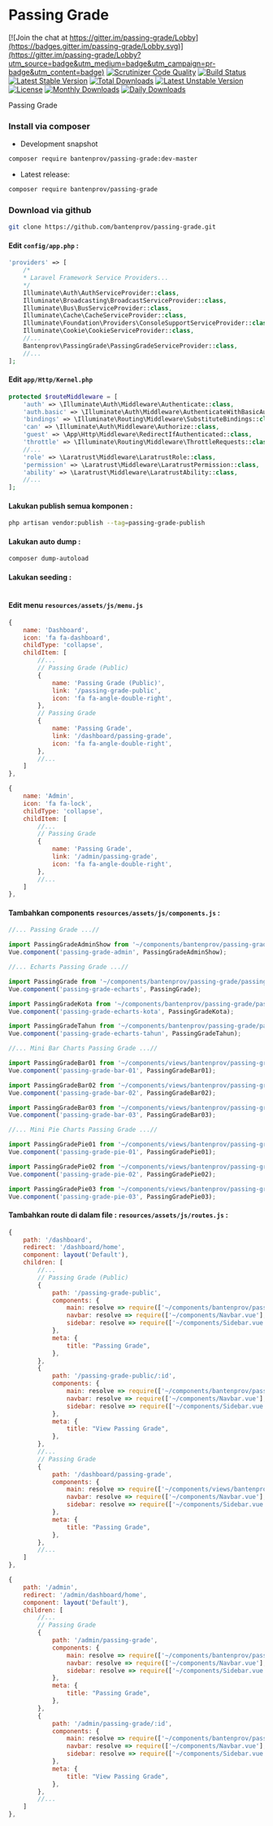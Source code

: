 # Passing Grade

[![Join the chat at https://gitter.im/passing-grade/Lobby](https://badges.gitter.im/passing-grade/Lobby.svg)](https://gitter.im/passing-grade/Lobby?utm_source=badge&utm_medium=badge&utm_campaign=pr-badge&utm_content=badge)
[![Scrutinizer Code Quality](https://scrutinizer-ci.com/g/bantenprov/passing-grade/badges/quality-score.png?b=master)](https://scrutinizer-ci.com/g/bantenprov/passing-grade/?branch=master)
[![Build Status](https://scrutinizer-ci.com/g/bantenprov/passing-grade/badges/build.png?b=master)](https://scrutinizer-ci.com/g/bantenprov/passing-grade/build-status/master)
[![Latest Stable Version](https://poser.pugx.org/bantenprov/passing-grade/v/stable)](https://packagist.org/packages/bantenprov/passing-grade)
[![Total Downloads](https://poser.pugx.org/bantenprov/passing-grade/downloads)](https://packagist.org/packages/bantenprov/passing-grade)
[![Latest Unstable Version](https://poser.pugx.org/bantenprov/passing-grade/v/unstable)](https://packagist.org/packages/bantenprov/passing-grade)
[![License](https://poser.pugx.org/bantenprov/passing-grade/license)](https://packagist.org/packages/bantenprov/passing-grade)
[![Monthly Downloads](https://poser.pugx.org/bantenprov/passing-grade/d/monthly)](https://packagist.org/packages/bantenprov/passing-grade)
[![Daily Downloads](https://poser.pugx.org/bantenprov/passing-grade/d/daily)](https://packagist.org/packages/bantenprov/passing-grade)

Passing Grade

### Install via composer

- Development snapshot

```bash
composer require bantenprov/passing-grade:dev-master
```

- Latest release:

```bash
composer require bantenprov/passing-grade
```

### Download via github

```bash
git clone https://github.com/bantenprov/passing-grade.git
```

#### Edit `config/app.php` :

```php
'providers' => [
    /*
    * Laravel Framework Service Providers...
    */
    Illuminate\Auth\AuthServiceProvider::class,
    Illuminate\Broadcasting\BroadcastServiceProvider::class,
    Illuminate\Bus\BusServiceProvider::class,
    Illuminate\Cache\CacheServiceProvider::class,
    Illuminate\Foundation\Providers\ConsoleSupportServiceProvider::class,
    Illuminate\Cookie\CookieServiceProvider::class,
    //...
    Bantenprov\PassingGrade\PassingGradeServiceProvider::class,
    //...
];
```

#### Edit `app/Http/Kernel.php`

```php
protected $routeMiddleware = [
    'auth' => \Illuminate\Auth\Middleware\Authenticate::class,
    'auth.basic' => \Illuminate\Auth\Middleware\AuthenticateWithBasicAuth::class,
    'bindings' => \Illuminate\Routing\Middleware\SubstituteBindings::class,
    'can' => \Illuminate\Auth\Middleware\Authorize::class,
    'guest' => \App\Http\Middleware\RedirectIfAuthenticated::class,
    'throttle' => \Illuminate\Routing\Middleware\ThrottleRequests::class,
    //...
    'role' => \Laratrust\Middleware\LaratrustRole::class,
    'permission' => \Laratrust\Middleware\LaratrustPermission::class,
    'ability' => \Laratrust\Middleware\LaratrustAbility::class,
    //...
];
```

#### Lakukan publish semua komponen :

```bash
php artisan vendor:publish --tag=passing-grade-publish
```

#### Lakukan auto dump :

```bash
composer dump-autoload
```

#### Lakukan seeding :

```bash
```

#### Edit menu `resources/assets/js/menu.js`

```javascript
{
    name: 'Dashboard',
    icon: 'fa fa-dashboard',
    childType: 'collapse',
    childItem: [
        //...
        // Passing Grade (Public)
        {
            name: 'Passing Grade (Public)',
            link: '/passing-grade-public',
            icon: 'fa fa-angle-double-right',
        },
        // Passing Grade
        {
            name: 'Passing Grade',
            link: '/dashboard/passing-grade',
            icon: 'fa fa-angle-double-right',
        },
        //...
    ]
},
```

```javascript
{
    name: 'Admin',
    icon: 'fa fa-lock',
    childType: 'collapse',
    childItem: [
        //...
        // Passing Grade
        {
            name: 'Passing Grade',
            link: '/admin/passing-grade',
            icon: 'fa fa-angle-double-right',
        },
        //...
    ]
},
```

#### Tambahkan components `resources/assets/js/components.js` :

```javascript
//... Passing Grade ...//

import PassingGradeAdminShow from '~/components/bantenprov/passing-grade/passing-grade/PassingGradeAdmin.show.vue';
Vue.component('passing-grade-admin', PassingGradeAdminShow);

//... Echarts Passing Grade ...//

import PassingGrade from '~/components/bantenprov/passing-grade/passing-grade/PassingGrade.chart.vue';
Vue.component('passing-grade-echarts', PassingGrade);

import PassingGradeKota from '~/components/bantenprov/passing-grade/passing-grade/PassingGradeKota.chart.vue';
Vue.component('passing-grade-echarts-kota', PassingGradeKota);

import PassingGradeTahun from '~/components/bantenprov/passing-grade/passing-grade/PassingGradeTahun.chart.vue';
Vue.component('passing-grade-echarts-tahun', PassingGradeTahun);

//... Mini Bar Charts Passing Grade ...//

import PassingGradeBar01 from '~/components/views/bantenprov/passing-grade/passing-grade/PassingGradeBar01.vue';
Vue.component('passing-grade-bar-01', PassingGradeBar01);

import PassingGradeBar02 from '~/components/views/bantenprov/passing-grade/passing-grade/PassingGradeBar02.vue';
Vue.component('passing-grade-bar-02', PassingGradeBar02);

import PassingGradeBar03 from '~/components/views/bantenprov/passing-grade/passing-grade/PassingGradeBar03.vue';
Vue.component('passing-grade-bar-03', PassingGradeBar03);

//... Mini Pie Charts Passing Grade ...//

import PassingGradePie01 from '~/components/views/bantenprov/passing-grade/passing-grade/PassingGradePie01.vue';
Vue.component('passing-grade-pie-01', PassingGradePie01);

import PassingGradePie02 from '~/components/views/bantenprov/passing-grade/passing-grade/PassingGradePie02.vue';
Vue.component('passing-grade-pie-02', PassingGradePie02);

import PassingGradePie03 from '~/components/views/bantenprov/passing-grade/passing-grade/PassingGradePie03.vue';
Vue.component('passing-grade-pie-03', PassingGradePie03);
```

#### Tambahkan route di dalam file : `resources/assets/js/routes.js` :

```javascript
{
    path: '/dashboard',
    redirect: '/dashboard/home',
    component: layout('Default'),
    children: [
        //...
        // Passing Grade (Public)
        {
            path: '/passing-grade-public',
            components: {
                main: resolve => require(['~/components/bantenprov/passing-grade/passing-grade-public/PassingGradePublic.index.vue'], resolve),
                navbar: resolve => require(['~/components/Navbar.vue'], resolve),
                sidebar: resolve => require(['~/components/Sidebar.vue'], resolve),
            },
            meta: {
                title: "Passing Grade",
            },
        },
        {
            path: '/passing-grade-public/:id',
            components: {
                main: resolve => require(['~/components/bantenprov/passing-grade/passing-grade-public/PassingGradePublic.show.vue'], resolve),
                navbar: resolve => require(['~/components/Navbar.vue'], resolve),
                sidebar: resolve => require(['~/components/Sidebar.vue'], resolve),
            },
            meta: {
                title: "View Passing Grade",
            },
        },
        //...
        // Passing Grade
        {
            path: '/dashboard/passing-grade',
            components: {
                main: resolve => require(['~/components/views/bantenprov/passing-grade/passing-grade/PassingGradeDashboard.vue'], resolve),
                navbar: resolve => require(['~/components/Navbar.vue'], resolve),
                sidebar: resolve => require(['~/components/Sidebar.vue'], resolve)
            },
            meta: {
                title: "Passing Grade",
            },
        },
        //...
    ]
},
```

```javascript
{
    path: '/admin',
    redirect: '/admin/dashboard/home',
    component: layout('Default'),
    children: [
        //...
        // Passing Grade
        {
            path: '/admin/passing-grade',
            components: {
                main: resolve => require(['~/components/bantenprov/passing-grade/passing-grade/PassingGrade.index.vue'], resolve),
                navbar: resolve => require(['~/components/Navbar.vue'], resolve),
                sidebar: resolve => require(['~/components/Sidebar.vue'], resolve),
            },
            meta: {
                title: "Passing Grade",
            },
        },
        {
            path: '/admin/passing-grade/:id',
            components: {
                main: resolve => require(['~/components/bantenprov/passing-grade/passing-grade/PassingGrade.show.vue'], resolve),
                navbar: resolve => require(['~/components/Navbar.vue'], resolve),
                sidebar: resolve => require(['~/components/Sidebar.vue'], resolve),
            },
            meta: {
                title: "View Passing Grade",
            },
        },
        //...
    ]
},
```
